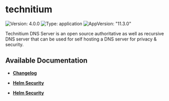 # technitium

![Version: 4.0.0](https://img.shields.io/badge/Version-4.0.0-informational?style=flat-square) ![Type: application](https://img.shields.io/badge/Type-application-informational?style=flat-square) ![AppVersion: "11.3.0"](https://img.shields.io/badge/AppVersion-"11.3.0"-informational?style=flat-square)

Technitium DNS Server is an open source authoritative as well as recursive DNS server that can be used for self hosting a DNS server for privacy & security.

## Available Documentation

- [**Changelog**](CHANGELOG)

- [**Helm Security**](container-security)

- [**Helm Security**](helm-security)

